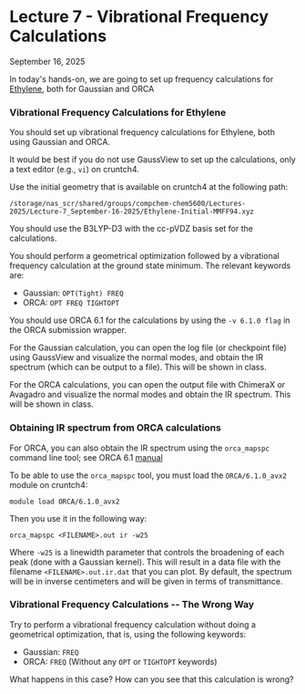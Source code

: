 # Lecture 7 - Vibrational Frequency Calculations 

September 16, 2025

In today's hands-on, we are going to set up frequency calculations for [Ethylene](https://pubchem.ncbi.nlm.nih.gov/compound/Ethylene), both for Gaussian and ORCA

### Vibrational Frequency Calculations for Ethylene

You should set up vibrational frequency calculations for Ethylene, both using Gaussian and ORCA. 

It would be best if you do not use GaussView to set up the calculations, only a text editor (e.g., `vi`) on cruntch4. 

Use the initial geometry that is available on cruntch4 at the following path:
```
/storage/nas_scr/shared/groups/compchem-chem5600/Lectures-2025/Lecture-7_September-16-2025/Ethylene-Initial-MMFF94.xyz
```
You should use the B3LYP-D3 with the cc-pVDZ basis set for the calculations.

You should perform a geometrical optimization followed by a vibrational frequency calculation at the ground state minimum. The relevant keywords are:
- Gaussian: `OPT(Tight) FREQ`
- ORCA: `OPT FREQ TIGHTOPT`

You should use ORCA 6.1 for the calculations by using the `-v 6.1.0 flag` in the ORCA submission wrapper. 

For the Gaussian calculation, you can open the log file (or checkpoint file) using GaussView and visualize the normal modes, and obtain the IR spectrum (which can be output to a file). This will be shown in class. 

For the ORCA calculations, you can open the output file with ChimeraX or Avagadro and visualize the normal modes and obtain the IR spectrum. This will be shown in class. 

### Obtaining IR spectrum from ORCA calculations 

For ORCA, you can also obtain the IR spectrum using the `orca_mapspc` command line tool; see ORCA 6.1 [manual]([https://www.faccts.de/docs/orca/6.0/manual/contents/typical/properties.html#ir-raman-spectra-vibrational-modes-and-isotope-shifts](https://www.faccts.de/docs/orca/6.1/manual/contents/spectroscopyproperties/vibrations.html#sec-spectroscopyproperties-vib-ir))

To be able to use the `orca_mapspc` tool, you must load the `ORCA/6.1.0_avx2` module on cruntch4:
```
module load ORCA/6.1.0_avx2
```
Then you use it in the following way:
```
orca_mapspc <FILENAME>.out ir -w25
```
Where `-w25` is a linewidth parameter that controls the broadening of each peak (done with a Gaussian kernel). This will result in a data file with the filename `<FILENAME>.out.ir.dat` that you can plot. By default, the spectrum will be in inverse centimeters and will be given in terms of transmittance. 

### Vibrational Frequency Calculations -- The Wrong Way

Try to perform a vibrational frequency calculation without doing a geometrical optimization, that is, using the following keywords:
- Gaussian: `FREQ`
- ORCA: `FREQ`
(Without any `OPT` or `TIGHTOPT` keywords)

What happens in this case? How can you see that this calculation is wrong? 









